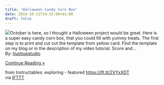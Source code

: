 ```yaml
---
title: 'Halloween Candy Corn Box'
date: 2019-10-21T14:32:00+01:00
draft: false
---
```


[![](https://content.instructables.com/F37/IGFQ/K1Z0IM1V/F37IGFQK1Z0IM1V.SMALL.jpg)](https://www.instructables.com/id/Halloween-Candy-Corn-Box/)October is here, so I thought a Halloween project would be great. Here is a super easy candy corn box, that you could fill with yummy treats. The first step is to print and cut out the template from yellow card. Find the template on my blog or in the description of my video tutorial. Score and...  
By: [tiuptiupstudio](https://www.instructables.com/member/tiuptiupstudio/)  
  
[Continue Reading »](https://www.instructables.com/id/Halloween-Candy-Corn-Box/)  
  
from Instructables: exploring - featured https://ift.tt/2VYxXDT  
via [IFTTT](https://ifttt.com/?ref=da&site=blogger)